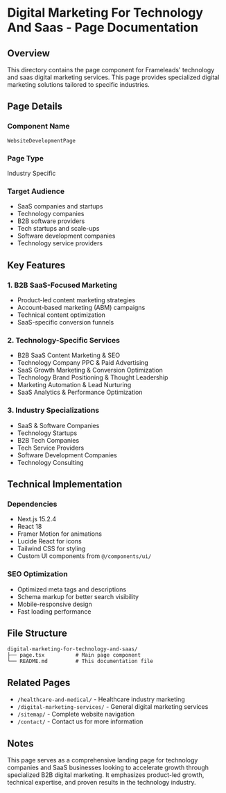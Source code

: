 # Digital Marketing For Technology And Saas - Page Documentation

## Overview
This directory contains the page component for Frameleads' technology and saas digital marketing services. This page provides specialized digital marketing solutions tailored to specific industries.

## Page Details

### Component Name
`WebsiteDevelopmentPage`

### Page Type
Industry Specific

### Target Audience
- SaaS companies and startups
- Technology companies
- B2B software providers
- Tech startups and scale-ups
- Software development companies
- Technology service providers

## Key Features

### 1. B2B SaaS-Focused Marketing
- Product-led content marketing strategies
- Account-based marketing (ABM) campaigns
- Technical content optimization
- SaaS-specific conversion funnels

### 2. Technology-Specific Services
- B2B SaaS Content Marketing & SEO
- Technology Company PPC & Paid Advertising
- SaaS Growth Marketing & Conversion Optimization
- Technology Brand Positioning & Thought Leadership
- Marketing Automation & Lead Nurturing
- SaaS Analytics & Performance Optimization

### 3. Industry Specializations
- SaaS & Software Companies
- Technology Startups
- B2B Tech Companies
- Tech Service Providers
- Software Development Companies
- Technology Consulting

## Technical Implementation

### Dependencies
- Next.js 15.2.4
- React 18
- Framer Motion for animations
- Lucide React for icons
- Tailwind CSS for styling
- Custom UI components from `@/components/ui/`

### SEO Optimization
- Optimized meta tags and descriptions
- Schema markup for better search visibility
- Mobile-responsive design
- Fast loading performance

## File Structure
```
digital-marketing-for-technology-and-saas/
├── page.tsx          # Main page component
└── README.md         # This documentation file
```

## Related Pages
- `/healthcare-and-medical/` - Healthcare industry marketing
- `/digital-marketing-services/` - General digital marketing services
- `/sitemap/` - Complete website navigation
- `/contact/` - Contact us for more information

## Notes
This page serves as a comprehensive landing page for technology companies and SaaS businesses looking to accelerate growth through specialized B2B digital marketing. It emphasizes product-led growth, technical expertise, and proven results in the technology industry.
